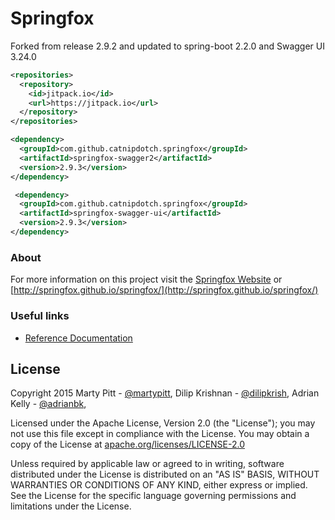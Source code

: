 # Springfox

Forked from release 2.9.2 and updated to spring-boot 2.2.0 and Swagger UI 3.24.0

```xml
<repositories>
  <repository>
    <id>jitpack.io</id>
    <url>https://jitpack.io</url>
  </repository>
</repositories>

<dependency>
  <groupId>com.github.catnipdotch.springfox</groupId>
  <artifactId>springfox-swagger2</artifactId>
  <version>2.9.3</version>
</dependency>

 <dependency>
  <groupId>com.github.catnipdotch.springfox</groupId>
  <artifactId>springfox-swagger-ui</artifactId>
  <version>2.9.3</version>
</dependency>
```

### About
For more information on this project visit the [Springfox Website](http://springfox.io) or
 [http://springfox.github.io/springfox/](http://springfox.github.io/springfox/)

### Useful links
- [Reference Documentation](http://springfox.io)

License
-------

Copyright 2015 Marty Pitt - [@martypitt](https://github.com/martypitt), Dilip Krishnan - [@dilipkrish](https://github.com/dilipkrish),
Adrian Kelly -  [@adrianbk](https://github.com/adrianbk),

Licensed under the Apache License, Version 2.0 (the "License");
you may not use this file except in compliance with the License.
You may obtain a copy of the License at [apache.org/licenses/LICENSE-2.0](http://www.apache.org/licenses/LICENSE-2.0)

Unless required by applicable law or agreed to in writing, software
distributed under the License is distributed on an "AS IS" BASIS,
WITHOUT WARRANTIES OR CONDITIONS OF ANY KIND, either express or implied.
See the License for the specific language governing permissions and
limitations under the License.
